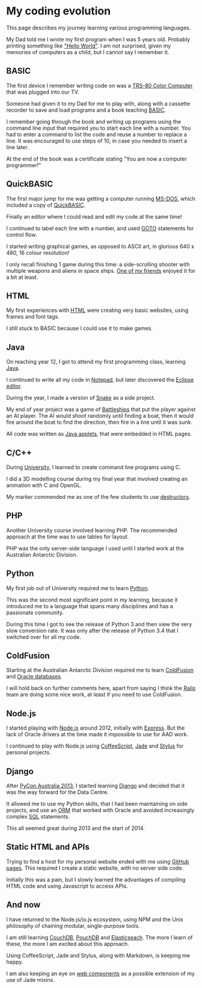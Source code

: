 # My coding evolution

This page describes my journey learning various programming languages.

My Dad told me I wrote my first program when I was 5 years old.
Probably printing something like
["Hello World"](http://en.wikipedia.org/wiki/%22Hello,_world!%22_program).
I am not surprised, given my memories of computers as a child, but I
cannot say I remember it.


## BASIC

The first device I remember writing code on was a
[TRS-80 Color Computer](https://en.wikipedia.org/wiki/TRS-80_Color_Computer)
that was plugged into our TV.

Someone had given it to my Dad for me to play with, along with a
cassette recorder to save and load programs and a book teaching
[BASIC](http://en.wikipedia.org/wiki/BASIC).

I remember going through the book and writing up programs using the
command line input that required you to start each line with a number.
You had to enter a command to list the code and reuse a number to
replace a line.
It was encouraged to use steps of 10, in case you needed to insert a
line later.

At the end of the book was a certificate stating
"You are now a computer programmer!"


## QuickBASIC

The first major jump for me was getting a computer running
[MS-DOS](https://en.wikipedia.org/wiki/MS-DOS),
which included a copy of
[QuickBASIC](http://en.wikipedia.org/wiki/QuickBASIC).

Finally an editor where I could read and edit my code at the same time!

I continued to label each line with a number, and used
[GOTO](https://en.wikipedia.org/wiki/Goto)
statements for control flow.

I started writing graphical games, as opposed to ASCII art, in glorious
640 x 480, 16 colour resolution!

I only recall finishing 1 game during this time: a side-scrolling
shooter with multiple weapons and aliens in space ships.
[One of my friends](https://twitter.com/gpburdon)
enjoyed it for a bit at least.


## HTML

My first experiences with
[HTML](https://en.wikipedia.org/wiki/HTML)
were creating very basic websites, using frames and font tags.

I still stuck to BASIC because I could use it to make games.


## Java

On reaching year 12, I got to attend my first programming class,
learning [Java](https://en.wikipedia.org/wiki/Java_%28programming_language%29).

I continued to write all my code in
[Notepad](https://en.wikipedia.org/wiki/Notepad_%28software%29),
but later discovered the
[Eclipse editor](https://eclipse.org/).

During the year, I made a version of
[Snake](http://en.wikipedia.org/wiki/Snake_%28video_game%29)
as a side project.

My end of year project was a game of
[Battleships](https://en.wikipedia.org/wiki/Battleship_%28game%29)
that put the player against an AI player.
The AI would shoot randomly until finding a boat, then it would fire
around the boat to find the direction, then fire in a line until it was
sunk.

All code was written as
[Java applets](http://en.wikipedia.org/wiki/Java_applet),
that were embedded in HTML pages.


## C/C++

During [University](https://en.wikipedia.org/wiki/University_of_Tasmania),
I learned to create command line programs using C.

I did a 3D modelling course during my final year that involved creating
an animation with C and OpenGL.

My marker commended me as one of the few students to use
[destructors](https://en.wikipedia.org/wiki/Destructor_%28computer_programming%29).


## PHP

Another University course involved learning PHP.
The recommended approach at the time was to use tables for layout.

PHP was the only server-side language I used until I started work at the
Australian Antarctic Division.


## Python

My first job out of University required me to learn
[Python](https://www.python.org/).

This was the second most significant point in my learning, because it
introduced me to a language that spans many disciplines and has a
passionate community.

During this time I got to see the release of Python 3 and then view the
very slow conversion rate.
It was only after the release of Python 3.4 that I switched over for all
my code.


## ColdFusion

Starting at the Australian Antarctic Division required me to learn
[ColdFusion](http://en.wikipedia.org/wiki/ColdFusion_Markup_Language)
and [Oracle databases](http://en.wikipedia.org/wiki/Oracle_Database).

I will hold back on further comments here, apart from saying I think the
[Railo](http://www.getrailo.org/) team are doing some nice
work, at least if you need to use ColdFusion.


## Node.js

I started playing with [Node.js](http://en.wikipedia.org/wiki/Node.js)
around 2012, initially with [Express](http://expressjs.com/).
But the lack of Oracle drivers at the time made it impossible to use for
AAD work.

I continued to play with Node.js using
[CoffeeScript](http://coffeescript.org/),
[Jade](http://jade-lang.com/)
and [Stylus](https://learnboost.github.io/stylus/)
for personal projects.


## Django

After [PyCon Australia 2013](http://2013.pycon-au.org/), I started
learning [Django](https://www.djangoproject.com/) and decided that it
was the way forward for the Data Centre.

It allowed me to use my Python skills, that I had been maintaining on
side projects, and use an
[ORM](https://en.wikipedia.org/wiki/Object-relational_mapping)
that worked with Oracle and avoided increasingly complex
[SQL](https://en.wikipedia.org/wiki/SQL) statements.

This all seemed great during 2013 and the start of 2014.


## Static HTML and APIs

Trying to find a host for my personal website ended with me using
[GitHub pages](https://pages.github.com/).
This required I create a static website, with no server side code.

Initially this was a pain, but I slowly learned the advantages of
compiling HTML code and using Javascript to access APIs.


## And now

I have returned to the Node.js/io.js ecosystem, using NPM and the Unix
philosophy of chaining modular, single-purpose tools.

I am still learning [CouchDB](https://couchdb.apache.org/),
[PouchDB](http://pouchdb.com/) and
[Elasticseach](https://www.elasticsearch.org/).
The more I learn of these, the more I am excited about this approach.

Using CoffeeScript, Jade and Stylus, along with Markdown, is keeping me
happy.

I am also keeping an eye on
[web components](https://developer.mozilla.org/en-US/docs/Web/Web_Components)
as a possible extension of my use of Jade mixins.
